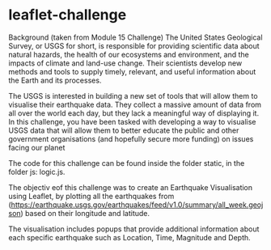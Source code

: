 # leaflet-challenge

Background (taken from Module 15 Challenge)
The United States Geological Survey, or USGS for short, is responsible for providing scientific data about natural hazards, the health of our ecosystems and environment, and the impacts of climate and land-use change. Their scientists develop new methods and tools to supply timely, relevant, and useful information about the Earth and its processes.

The USGS is interested in building a new set of tools that will allow them to visualise their earthquake data. They collect a massive amount of data from all over the world each day, but they lack a meaningful way of displaying it. In this challenge, you have been tasked with developing a way to visualise USGS data that will allow them to better educate the public and other government organisations (and hopefully secure more funding) on issues facing our planet

The code for this challenge can be found inside the folder static, in the folder js: logic.js.

The objectiv eof this challenge was to create an Earthquake Visualisation using Leaflet, by plotting all the earthquakes from (https://earthquake.usgs.gov/earthquakes/feed/v1.0/summary/all_week.geojson) based on their longitude and latitude.

The visualisation includes popups that provide additional information about each specific earthquake such as Location, Time, Magnitude and Depth.